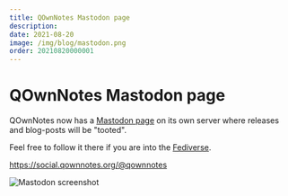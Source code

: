 ```yaml
---
title: QOwnNotes Mastodon page
description: 
date: 2021-08-20
image: /img/blog/mastodon.png
order: 20210820000001
---
```


# QOwnNotes Mastodon page

<BlogDate v-bind:fm="$frontmatter" />


QOwnNotes now has a [Mastodon page](https://social.qownnotes.org/@qownnotes) on its own server where releases and blog-posts will be "tooted".

Feel free to follow it there if you are into the [Fediverse](https://jointhefedi.com/).

<https://social.qownnotes.org/@qownnotes>

![Mastodon screenshot](/img/blog/mastodon.png "Mastodon screenshot")
